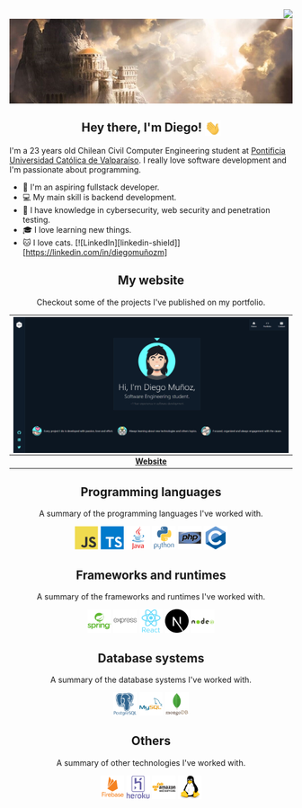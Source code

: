 <img align="right" src="https://komarev.com/ghpvc/?username=0xCronos&color=yellow">
<br>
<img align="center" src="./assets/images/banner.jpg" width="1280px">

<h2 align="center"> Hey there, I'm Diego! <img align="center" src="./assets/gifs/greetings.gif" width="28"></h2>

<!-- <h2 align='center'>About me</h2> -->
<p>I'm a 23 years old Chilean Civil Computer Engineering student at <a href="https://www.pucv.cl/">Pontificia Universidad Católica de Valparaíso</a>. I really love software development and I'm passionate about programming.</p>

- 🌱 I'm an aspiring fullstack developer.
- 💻 My main skill is backend development.
- 🔐 I have knowledge in cybersecurity, web security and penetration testing.
- 🎓 I love learning new things.
- 🐱 I love cats.
[![LinkedIn][linkedin-shield]][https://linkedin.com/in/diegomuñozm]

<h2 align="center">My website</h2>
<p align="center">Checkout some of the projects I've published on my portfolio.</p>

| <img align="center" src="./assets/projects/portfolio.png" width='1280px'> |
| :-----------------------------------------------------------------------: |
|      <a href="https://dmcoder.dev/" target="_blank">**Website**</a>       |

<h2 align="center">Programming languages</h2>
<p align="center">A summary of the programming languages I've worked with.</p>
<p align="center">
  <img src='./assets/technologies/javascript.svg' height='42px' alt='javascript'>
  <img src='./assets/technologies/typescript.svg' height='42px' alt='typescript'>
  <img src='./assets/technologies/java.svg' height='42px' alt='java'>
  <img src='./assets/technologies/python.svg' height='42px' alt='python'>
  <img src='./assets/technologies/php.svg' height='42px' alt='php'>
  <img src='./assets/technologies/c.svg' height='42px' alt='c'>
</p>

<h2 align="center">Frameworks and runtimes</h2>
<p align="center">A summary of the frameworks and runtimes I've worked with.</p>
<p align="center">
  <img src='./assets/technologies/spring.svg' height='42px' alt="spring">
  <img src='./assets/technologies/express.svg' height='42px' alt="express"/>
  <img src='./assets/technologies/react.svg' height='42px' alt="react">
  <img src='./assets/technologies/nextjs.svg' height='42px' alt="nextjs"/>
  <img src='./assets/technologies/nodejs.svg' height='42px' alt="nodejs"/>
</p>

<h2 align="center">Database systems</h2>
<p align="center">A summary of the database systems I've worked with.</p>
<p align="center">
  <img src='./assets/technologies/postgresql.svg' height='42px' alt="postgresql">
  <img src='./assets/technologies/mysql.svg' height='42px' alt="mysql">
  <img src='./assets/technologies/mongodb.svg' height='42px' alt="mongodb">
</p>

<h2 align="center">Others</h2>
<p align="center">A summary of other technologies I've worked with.</p>
<p align="center">
  <img src='./assets/technologies/firebase.svg' height='42px' alt="firebase">
  <img src='./assets/technologies/heroku.svg' height='42px' alt="heroku">
  <img src='./assets/technologies/aws.svg' height='42px' alt="aws">
  <img src='./assets/technologies/linux.svg' height='42px' alt="linux">
</p>
